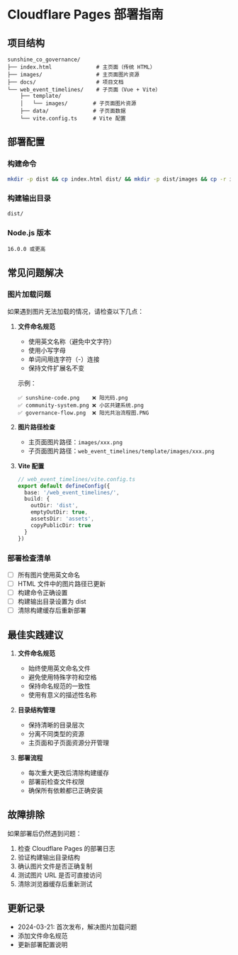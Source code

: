 # Cloudflare Pages 部署指南

## 项目结构
```
sunshine_co_governance/
├── index.html              # 主页面（传统 HTML）
├── images/                 # 主页面图片资源
├── docs/                   # 项目文档
└── web_event_timelines/    # 子页面（Vue + Vite）
    ├── template/          
    │   └── images/        # 子页面图片资源
    ├── data/              # 子页面数据
    └── vite.config.ts     # Vite 配置
```

## 部署配置

### 构建命令
```bash
mkdir -p dist && cp index.html dist/ && mkdir -p dist/images && cp -r images/* dist/images/ && cd web_event_timelines && npm install && npm run build && mkdir -p ../dist/web_event_timelines && cp -r dist/* ../dist/web_event_timelines/ && cp -r data ../dist/web_event_timelines/ && mkdir -p ../dist/web_event_timelines/template/images && cp -r template/images/* ../dist/web_event_timelines/template/images/
```

### 构建输出目录
```
dist/
```

### Node.js 版本
```
16.0.0 或更高
```

## 常见问题解决

### 图片加载问题
如果遇到图片无法加载的情况，请检查以下几点：

1. **文件命名规范**
   - 使用英文名称（避免中文字符）
   - 使用小写字母
   - 单词间用连字符（-）连接
   - 保持文件扩展名不变

   示例：
   ```
   ✅ sunshine-code.png    ❌ 阳光码.png
   ✅ community-system.png ❌ 小区共建系统.png
   ✅ governance-flow.png  ❌ 阳光共治流程图.PNG
   ```

2. **图片路径检查**
   - 主页面图片路径：`images/xxx.png`
   - 子页面图片路径：`web_event_timelines/template/images/xxx.png`

3. **Vite 配置**
   ```typescript
   // web_event_timelines/vite.config.ts
   export default defineConfig({
     base: '/web_event_timelines/',
     build: {
       outDir: 'dist',
       emptyOutDir: true,
       assetsDir: 'assets',
       copyPublicDir: true
     }
   })
   ```

### 部署检查清单
- [ ] 所有图片使用英文命名
- [ ] HTML 文件中的图片路径已更新
- [ ] 构建命令正确设置
- [ ] 构建输出目录设置为 dist
- [ ] 清除构建缓存后重新部署

## 最佳实践建议

1. **文件命名规范**
   - 始终使用英文命名文件
   - 避免使用特殊字符和空格
   - 保持命名规范的一致性
   - 使用有意义的描述性名称

2. **目录结构管理**
   - 保持清晰的目录层次
   - 分离不同类型的资源
   - 主页面和子页面资源分开管理

3. **部署流程**
   - 每次重大更改后清除构建缓存
   - 部署前检查文件权限
   - 确保所有依赖都已正确安装

## 故障排除

如果部署后仍然遇到问题：

1. 检查 Cloudflare Pages 的部署日志
2. 验证构建输出目录结构
3. 确认图片文件是否正确复制
4. 测试图片 URL 是否可直接访问
5. 清除浏览器缓存后重新测试

## 更新记录

- 2024-03-21: 首次发布，解决图片加载问题
- 添加文件命名规范
- 更新部署配置说明 